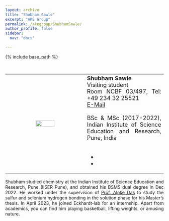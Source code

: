 ```yaml
---
layout: archive
title: "Shubham Sawle"
excerpt: "AKE Group"
permalink: /akegroup/ShubhamSawle/
author_profile: false
sidebar:
  nav: "docs"

---
```


{% include base_path %}

<font size="2"><br/></font>
<table> <style>table, th, td {border: transparent;}</style> <tr>
<td style="width:50%;" align="center" valign="middle"><img src="https://AKEckhardt.github.io/images/ShubhamSawle.jpg" width="50%" height="auto%" align="middle"></td>
<td style="width:50%;" align="justify" valign="middle">
<font size="4">
<b>Shubham Sawle</b><br/>
Visiting student<br/>
Room NCBF 03/497, Tel: +49 234 32 25521<br/>
<a href="mailto:Shubham.Sawle@ruhr-uni-bochum.de">E-Mail</a><br/>
<br/>
BSc & MSc (2017-2022), Indian Institute of Science Education and Research, Pune, India<br/>
<br/>
<div class="page__footer-follow">
<ul class="social-icons">
<li><a href="https://www.linkedin.com/in/shubham-sawle-811780195/"><i class="fab fa-linkedin fa-3x" style="color:rgb(73,78,82)" aria-hidden="true"></i></a></li>
<li><a href="https://twitter.com/ShubhamSawle16"><i class="fab fa-twitter-square fa-3x" style="color:rgb(73,78,82)" aria-hidden="true"></i></a></li>
</ul>
</div>
</font>
</td>
</tr></table>

<p style='text-align: justify;'>
Shubham studied chemistry at the Indian Institute of Science Education and Research, Pune (IISER Pune), and obtained his BSMS dual degree in Dec 2022. He worked under the supervision of <a href="http://sites.iiserpune.ac.in/~a.das/">Prof. Aloke Das</a> to study the sulfur and selenium hydrogen bonding in the solution phase for his Master’s thesis. In April 2023, he joined Eckhardt-lab for an internship. Apart from academics, you can find him playing basketball, lifting weights, or amusing nature.
</p>











